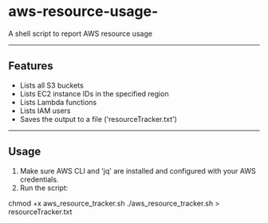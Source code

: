 # aws-resource-usage-
A shell script to report AWS resource usage

---

## Features

- Lists all S3 buckets
- Lists EC2 instance IDs in the specified region
- Lists Lambda functions
- Lists IAM users
- Saves the output to a file ('resourceTracker.txt')

---

## Usage

1. Make sure AWS CLI and 'jq' are installed and configured with your AWS credentials.
2. Run the script:

chmod +x aws_resource_tracker.sh
./aws_resource_tracker.sh > resourceTracker.txt
